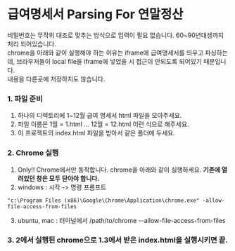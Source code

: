급여명세서 Parsing For 연말정산
=============

비밀번호는 무작위 대조로 맞추는 방식으로 입력이 필요 없습니다. 60~90년대생까지 처리 되어있습니다.  
chrome을 아래와 같이 실행해야 하는 이유는 iframe에 급여명세서를 띄우고 파싱하는데, 브라우저들이 local file을 iframe에 넣었을 시 접근이 안되도록 되어있기 때문입니다.  
내용을 다른곳에 저장하지도 않습니다.

### 1. 파일 준비
1. 하나의 디렉토리에 1~12월 급여 명세서 html 파일을 모아주세요.
2. 파일 이름은 1월 = 1.html ... 12월 = 12.html 이런 식으로 해주세요.
3. 이 프로젝트의 index.html 파일을 받아서 같은 폴더에 두세요.
### 2. Chrome 실행
1. Only!! Chrome에서만 동작합니다. chrome을 아래와 같이 실행하세요. **기존에 열려있던 창은 모두 닫아야 합니다.**
2. windows : 시작 -> 명령 프롬프트
```
"c:\Program Files (x86)\Google\Chrome\Application\chrome.exe" -allow-file-access-from-files
```
3. ubuntu, mac : 터미널에서 /path/to/chrome --allow-file-access-from-files
### 3. 2에서 실행된 chrome으로 1.3에서 받은 index.html을 실행시키면 끝. 
